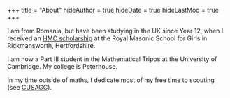 +++
title = "About"
hideAuthor = true
hideDate = true
hideLastMod = true
+++

I am from Romania, but have been studying in the UK since Year 12, when I received an [HMC scholarship](https://www.hmc.org.uk/about-us/hmc-projects/student-scholarships/) at the Royal Masonic School for Girls in Rickmansworth, Hertfordshire.

I am now a Part III student in the Mathematical Tripos at the University of Cambridge. My college is Peterhouse.

In my time outside of maths, I dedicate most of my free time to scouting (see [CUSAGC](https://cusagc.soc.srcf.net/)). 